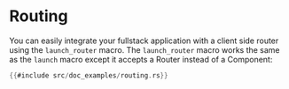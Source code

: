 # Routing

You can easily integrate your fullstack application with a client side router using the `launch_router` macro. The `launch_router` macro works the same as the `launch` macro except it accepts a Router instead of a Component:

```rust
{{#include src/doc_examples/routing.rs}}
```
